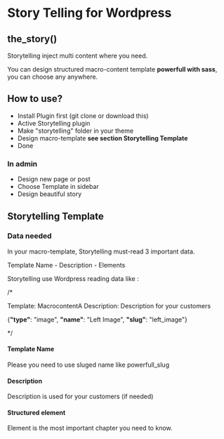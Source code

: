 Story Telling for Wordpress
==========

## the_story()
Storytelling inject multi content where you need.

You can design structured macro-content template **powerfull with sass**, you can choose any anywhere.

## How to use?
- Install Plugin first (git clone or download this)
- Active Storytelling plugin
- Make "storytelling" folder in your theme
- Design macro-template **see section Storytelling Template**
- Done

### In admin
- Design new page or post
- Choose Template in sidebar
- Design beautiful story

## Storytelling Template

### Data needed

In your macro-template, Storytelling must-read 3 important data.

Template Name - Description - Elements

Storytelling use Wordpress reading data like :

/*

Template: MacrocontentA
Description: Description for your customers

{**"type"**: "image", **"name"**: "Left Image", **"slug"**: "left_image"}

*/

#### Template Name

Please you need to use sluged name like powerfull_slug

#### Description

Description is used for your customers (if needed)

#### Structured element

Element is the most important chapter you need to know.
